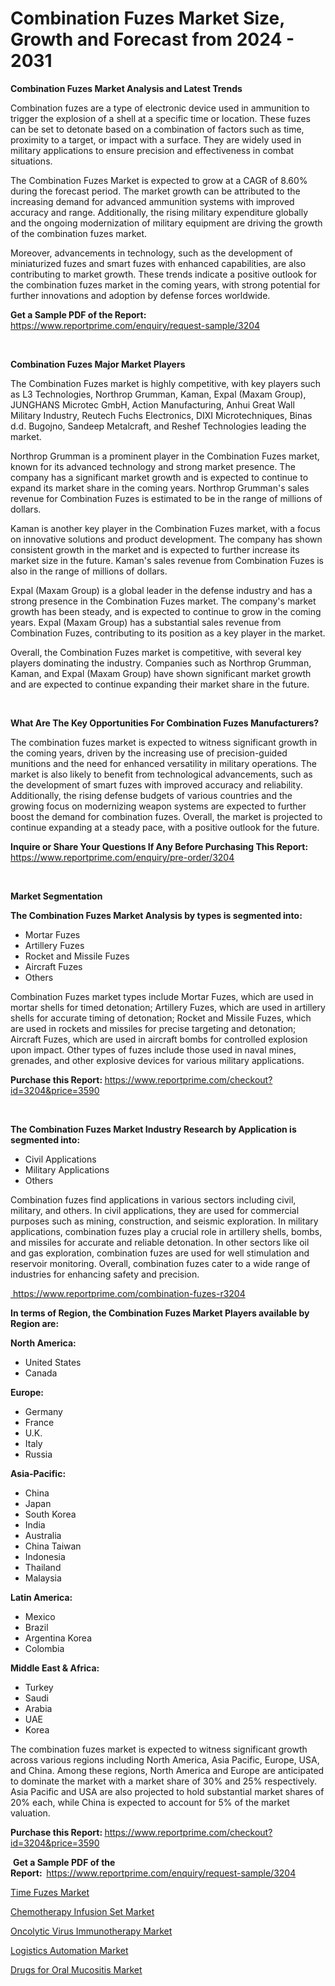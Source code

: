 <p><h1>Combination Fuzes Market Size, Growth and Forecast from 2024 - 2031</h1></p><p><strong>Combination Fuzes Market Analysis and Latest Trends</strong></p>
<p><p>Combination fuzes are a type of electronic device used in ammunition to trigger the explosion of a shell at a specific time or location. These fuzes can be set to detonate based on a combination of factors such as time, proximity to a target, or impact with a surface. They are widely used in military applications to ensure precision and effectiveness in combat situations.</p><p>The Combination Fuzes Market is expected to grow at a CAGR of 8.60% during the forecast period. The market growth can be attributed to the increasing demand for advanced ammunition systems with improved accuracy and range. Additionally, the rising military expenditure globally and the ongoing modernization of military equipment are driving the growth of the combination fuzes market.</p><p>Moreover, advancements in technology, such as the development of miniaturized fuzes and smart fuzes with enhanced capabilities, are also contributing to market growth. These trends indicate a positive outlook for the combination fuzes market in the coming years, with strong potential for further innovations and adoption by defense forces worldwide.</p></p>
<p><strong>Get a Sample PDF of the Report:&nbsp;</strong> <a href="https://www.reportprime.com/enquiry/request-sample/3204">https://www.reportprime.com/enquiry/request-sample/3204</a></p>
<p>&nbsp;</p>
<p><strong>Combination Fuzes Major Market Players</strong></p>
<p><p>The Combination Fuzes market is highly competitive, with key players such as L3 Technologies, Northrop Grumman, Kaman, Expal (Maxam Group), JUNGHANS Microtec GmbH, Action Manufacturing, Anhui Great Wall Military Industry, Reutech Fuchs Electronics, DIXI Microtechniques, Binas d.d. Bugojno, Sandeep Metalcraft, and Reshef Technologies leading the market.</p><p>Northrop Grumman is a prominent player in the Combination Fuzes market, known for its advanced technology and strong market presence. The company has a significant market growth and is expected to continue to expand its market share in the coming years. Northrop Grumman's sales revenue for Combination Fuzes is estimated to be in the range of millions of dollars.</p><p>Kaman is another key player in the Combination Fuzes market, with a focus on innovative solutions and product development. The company has shown consistent growth in the market and is expected to further increase its market size in the future. Kaman's sales revenue from Combination Fuzes is also in the range of millions of dollars.</p><p>Expal (Maxam Group) is a global leader in the defense industry and has a strong presence in the Combination Fuzes market. The company's market growth has been steady, and is expected to continue to grow in the coming years. Expal (Maxam Group) has a substantial sales revenue from Combination Fuzes, contributing to its position as a key player in the market.</p><p>Overall, the Combination Fuzes market is competitive, with several key players dominating the industry. Companies such as Northrop Grumman, Kaman, and Expal (Maxam Group) have shown significant market growth and are expected to continue expanding their market share in the future.</p></p>
<p>&nbsp;</p>
<p><strong>What Are The Key Opportunities For Combination Fuzes Manufacturers?</strong></p>
<p><p>The combination fuzes market is expected to witness significant growth in the coming years, driven by the increasing use of precision-guided munitions and the need for enhanced versatility in military operations. The market is also likely to benefit from technological advancements, such as the development of smart fuzes with improved accuracy and reliability. Additionally, the rising defense budgets of various countries and the growing focus on modernizing weapon systems are expected to further boost the demand for combination fuzes. Overall, the market is projected to continue expanding at a steady pace, with a positive outlook for the future.</p></p>
<p><strong>Inquire or Share Your Questions If Any Before Purchasing This Report:</strong> <a href="https://www.reportprime.com/enquiry/pre-order/3204">https://www.reportprime.com/enquiry/pre-order/3204</a></p>
<p>&nbsp;</p>
<p><strong>Market Segmentation</strong></p>
<p><strong>The Combination Fuzes Market Analysis by types is segmented into:</strong></p>
<p><ul><li>Mortar Fuzes</li><li>Artillery Fuzes</li><li>Rocket and Missile Fuzes</li><li>Aircraft Fuzes</li><li>Others</li></ul></p>
<p><p>Combination Fuzes market types include Mortar Fuzes, which are used in mortar shells for timed detonation; Artillery Fuzes, which are used in artillery shells for accurate timing of detonation; Rocket and Missile Fuzes, which are used in rockets and missiles for precise targeting and detonation; Aircraft Fuzes, which are used in aircraft bombs for controlled explosion upon impact. Other types of fuzes include those used in naval mines, grenades, and other explosive devices for various military applications.</p></p>
<p><strong>Purchase this Report:&nbsp;</strong><a href="https://www.reportprime.com/checkout?id=3204&price=3590">https://www.reportprime.com/checkout?id=3204&price=3590</a></p>
<p>&nbsp;</p>
<p><strong>The Combination Fuzes Market Industry Research by Application is segmented into:</strong></p>
<p><ul><li>Civil Applications</li><li>Military Applications</li><li>Others</li></ul></p>
<p><p>Combination fuzes find applications in various sectors including civil, military, and others. In civil applications, they are used for commercial purposes such as mining, construction, and seismic exploration. In military applications, combination fuzes play a crucial role in artillery shells, bombs, and missiles for accurate and reliable detonation. In other sectors like oil and gas exploration, combination fuzes are used for well stimulation and reservoir monitoring. Overall, combination fuzes cater to a wide range of industries for enhancing safety and precision.</p></p>
<p><a href="https://www.reportprime.com/combination-fuzes-r3204">&nbsp;https://www.reportprime.com/combination-fuzes-r3204</a></p>
<p><strong>In terms of Region, the Combination Fuzes Market Players available by Region are:</strong></p>
<p>
    <p> <strong> North America: </strong>
        <ul>
            <li>United States</li>
            <li>Canada</li>
        </ul>
        </p> 
    <p> <strong> Europe: </strong>
        <ul>
            <li>Germany</li>
            <li>France</li>
            <li>U.K.</li>
            <li>Italy</li>
            <li>Russia</li>
        </ul>
        </p> 
    <p> <strong> Asia-Pacific: </strong>
        <ul>
            <li>China</li>
            <li>Japan</li>
            <li>South Korea</li>
            <li>India</li>
            <li>Australia</li>
            <li>China Taiwan</li>
            <li>Indonesia</li>
            <li>Thailand</li>
            <li>Malaysia</li>
        </ul>
        </p> 
    <p> <strong> Latin America: </strong>
        <ul>
            <li>Mexico</li>
            <li>Brazil</li>
            <li>Argentina Korea</li>
            <li>Colombia</li>
        </ul>
        </p> 
    <p> <strong> Middle East & Africa: </strong>
        <ul>
            <li>Turkey</li>
            <li>Saudi</li>
            <li>Arabia</li>
            <li>UAE</li>
            <li>Korea</li>
        </ul>
    </p>
    </p>
<p><p>The combination fuzes market is expected to witness significant growth across various regions including North America, Asia Pacific, Europe, USA, and China. Among these regions, North America and Europe are anticipated to dominate the market with a market share of 30% and 25% respectively. Asia Pacific and USA are also projected to hold substantial market shares of 20% each, while China is expected to account for 5% of the market valuation.</p></p>
<p><strong>Purchase this Report: </strong><a href="https://www.reportprime.com/checkout?id=3204&price=3590">https://www.reportprime.com/checkout?id=3204&price=3590</a></p>
<p>&nbsp;<strong>Get a Sample PDF of the Report:&nbsp;&nbsp;</strong><a href="https://www.reportprime.com/enquiry/request-sample/3204">https://www.reportprime.com/enquiry/request-sample/3204</a></p>
<p><strong></strong></p>
<p><p><a href="https://github.com/riwar777/Market-Research-Report-List-1/blob/main/time-fuzes-market.md">Time Fuzes Market</a></p><p><a href="https://issuu.com/reportprime-2/docs/chemotherapy-infusion-set-market-size-2030.pptx">Chemotherapy Infusion Set Market</a></p><p><a href="https://www.linkedin.com/pulse/deep-dive-oncolytic-virus-immunotherapy-market-itstrends-ifi4f">Oncolytic Virus Immunotherapy Market</a></p><p><a href="https://issuu.com/reportprime-2/docs/logistics-automation-market-size-2030.pptx">Logistics Automation Market</a></p><p><a href="https://www.linkedin.com/pulse/global-drugs-oral-mucositis-market-share-growth-opportunities-rz6fe">Drugs for Oral Mucositis Market</a></p></p>